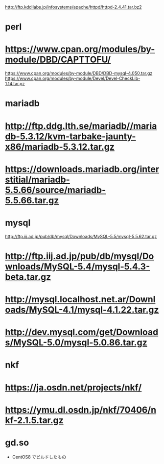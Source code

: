 http://ftp.kddilabs.jp/infosystems/apache/httpd/httpd-2.4.41.tar.bz2

# perl
# https://www.cpan.org/modules/by-module/DBD/CAPTTOFU/
https://www.cpan.org/modules/by-module/DBD/DBD-mysql-4.050.tar.gz
https://www.cpan.org/modules/by-module/Devel/Devel-CheckLib-1.14.tar.gz

# mariadb

# http://ftp.ddg.lth.se/mariadb//mariadb-5.3.12/kvm-tarbake-jaunty-x86/mariadb-5.3.12.tar.gz
# https://downloads.mariadb.org/interstitial/mariadb-5.5.66/source/mariadb-5.5.66.tar.gz

# mysql

http://ftp.iij.ad.jp/pub/db/mysql/Downloads/MySQL-5.5/mysql-5.5.62.tar.gz
# http://ftp.iij.ad.jp/pub/db/mysql/Downloads/MySQL-5.4/mysql-5.4.3-beta.tar.gz
# http://mysql.localhost.net.ar/Downloads/MySQL-4.1/mysql-4.1.22.tar.gz
# http://dev.mysql.com/get/Downloads/MySQL-5.0/mysql-5.0.86.tar.gz

# nkf
# https://ja.osdn.net/projects/nkf/
# https://ymu.dl.osdn.jp/nkf/70406/nkf-2.1.5.tar.gz

# gd.so

* CentOS8 でビルドしたもの
